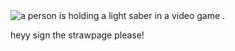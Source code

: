 
  <img src="https://media1.tenor.com/m/KC_VW90d8ygAAAAd/imp-and-skizz-skizzpulse.gif" alt="a person is holding a light saber in a video game ."/>
  
heyy sign the strawpage please!

